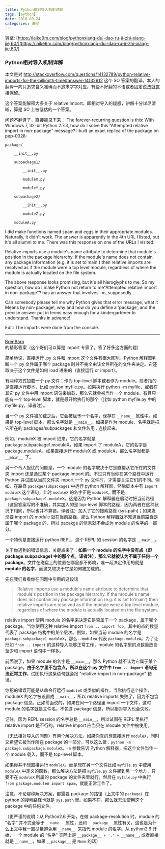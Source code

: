 ```yaml
---
title: Python相对导入机制详解
tags: [python]
date: 2016-08-24
categories: 编程
---
```


转至: [https://laike9m.com/blog/pythonxiang-dui-dao-ru-ji-zhi-xiang-jie,60/](https://laike9m.com/blog/pythonxiang-dui-dao-ru-ji-zhi-xiang-jie,60/)

### Python相对导入机制详解
本文是对 http://stackoverflow.com/questions/14132789/python-relative-imports-for-the-billionth-time#answer-14132912 这个 SO 答案的翻译。本人的翻译一向只追求含义准确而不追求字字对应，有些不好翻的术语或者固定说法就直接保留。

这个答案能解释大多关于 relative import，即相对导入的疑惑，讲解十分详尽清晰，算是 SO 上被低估的一个答案。

问题不翻译了，直接摘录下来：
The forever-recurring question is this: With Windows 7, 32-bit Python 2.7.3, how do I solve this "Attempted relative import in non-package" message? I built an exact replica of the package on pep-0328:

```
package/

    __init__.py

    subpackage1/

        __init__.py

        moduleX.py

        moduleY.py

    subpackage2/

        __init__.py

        moduleZ.py

    moduleA.py
```
I did make functions named spam and eggs in their appropriate modules. Naturally, it didn't work. The answer is apparently in the 4th URL I listed, but it's all alumni to me. There was this response on one of the URLs I visited:

Relative imports use a module's name attribute to determine that module's position in the package hierarchy. If the module's name does not contain any package information (e.g. it is set to'main') then relative imports are resolved as if the module were a top level module, regardless of where the module is actually located on the file system.

The above response looks promising, but it's all hieroglyphs to me. So my question, how do I make Python not return to me"Attempted relative import in non-package"? has an answer that involves -m, supposedly.

Can somebody please tell me why Python gives that error message, what it Means by non-package!, why and how do you define a 'package', and the precise answer put in terms easy enough for a kindergartener to understand. Thanks in advance!

Edit: The imports were done from the console.

***
[BrenBarn](http://stackoverflow.com/users/1427416/brenbarn) 的精彩答案（这个哥们可以算是 import 专家了，答了好多这方面的题）

简单地说，直接运行 .py 文件和 import 这个文件有很大区别。Python 解释器判断一个 py 文件属于哪个 package 时并不完全由该文件所在的文件夹决定。它还取决于这个文件是如何 load 进来的（直接运行 or import）。

有两种方式加载一个 py 文件：作为 top-level 脚本或者作为 module。前者指的是直接运行脚本，比如 python myfile.py。如果执行 python -m myfile，或者在其它 py 文件中用 import 语句来加载，那么它就会被当作一个 module。有且只能有一个 top-level 脚本，就是最开始执行的那个（比如 python myfile.py 中的 myfile.py，译者注）。

当一个 py 文件被加载之后，它会被赋予一个名字，保存在 `__name__` 属性中。如果是 top-level 脚本，那么名字就是 `__main__`。如果是作为 module，名字就是把它所在的 packages/subpackages 和文件名用 . 连接起来。

例如，moduleX 被 import 进来，它的名字就是 package.subpackage1.moduleX。如果 import 了 moduleA，它的名字是 package.moduleA。如果直接运行 moduleX 或 moduleA，那么名字就都是 `__main__ `了。

另一个令人担忧的问题是，一个 module 的名字取决于它是直接从它所在的文件夹 import 还是通过某个 package import 的。不过只有当你在某个路径中运行 Python 并试图从当前文件夹 import 一个 py 文件时，才需要关注它们的不同。例如，在路径 `pacakge/subpackage1` 中运行 python 解释器，然后脚本中有 `import moduleX` 这个语句，此时 `moduleX` 的名字正是 `moduleX`，而不是 `package.subpackage1.moduleX`。这是因为 Python 解释器在启动时把当前路径（这里答案写的不准确，其实加入的是 top-level 脚本的路径，因为两者在这种状况下相同，所以也并不算错。译者注）加入了它的搜索路径 (sys.path)；如果发现要 import 的 module 就在当前路径，那么 Python 解释器就不知道当前路径是属于哪个 package 的，所以 pacakge 的信息就不会成为 module 的名字的一部分。

一个特例是直接运行 python REPL，这个 REPL 的 session 的名字是 `__main__`。

关于你遇到的错误信息，关键点来了：**如果一个 module 的名字中没有点（即 package.subpackage1 中的那个点，译者注），那么它就被认为不属于任何一个 package**。文件在磁盘上的位置在哪里都不影响，唯一起决定作用的就是 **module 的名字**，而这又取决于它是如何被加载的。

先在我们看看你在问题中引用的这段话
>Relative imports use a module's name attribute to determine that module's position in the package hierarchy. If the module's name does not contain any package information (e.g. it is set to'main') then relative imports are resolved as if the module were a top level module, regardless of where the module is actually located on the file system.

relative import 使用 module 的名字来决定它是否属于一个 package，属于哪个 package。当你使用这种 relative import `from .. import foo`，其中的点的数量代表了 package 结构中的某个层次。例如，如果当前 module 的名字是 `package.subpackage1.moduleX`，那么`..moduleA` 代表 `package.moduleA`。为了让形如 `from .. import` 的这种导入能够正常工作，module 的名字里的点数量应当至少和 import 语句中一样多。

前面说了，如果 module 的名字是 `__main__`，那么 Python 就不认为它属于某个 package。**由于名字里不包含点，所以在这个 py 文件中 `from .. import` 语句无法正常工作**。试图执行这条语句就会报 "relative-import in non-package" 错误。

你犯的错误可能是从命令行运行 `moduleX` 或类似的操作。当你执行这个操作，moduleX 的名字被设置成 `__main__`，所以 relative imports 失败了，因为不包含 package 信息。正如前面说的，如果在同一个路径里 import 一个文件，这时 module 的名字就是文件名，不包含 package 信息，所以相对导入也会失败。

记住，因为 REPL session 的名字总是 `__main__`，所以试图在 REPL 里执行 relative import 是不行的。relative import 应当只在 module 文件中被使用。

（无法相对导入的问题）有两个解决方法。如果你真的想直接运行 `moduleX`，同时又希望它被当作所在 package 的一部分，可以这么做：`python -m package.subpackage.moduleX`。`-m` 参数告诉 Python 解释器，把这个文件当作一个 module 载入，而不是 top-level 脚本。

如果你并不想直接运行 `moduleX`，而是想在另一个文件比如 `myfile.py` 中使用 `moduleX` 中定义的函数，那么解决方法是把 `myfile.py` 文件挪到另一个地方，只要不在 `moduleX` 所属的 package 的文件夹里就行。然后在 `myfile.py` 中执行 `from package.moduleA import spam`，就能正常工作了。

注意，不论哪种解决方案，都需要 package 的路径（上文中的 `package`）在 python 的搜索路径也就是 `sys.path` 里。如果不在，那么就无法使用这个 package 中的任何文件。

（更严谨的说明：从 Python2.6 开始，在做 package-resolution 时，module 的 “名字” 并不完全等于 `__name__ `属性，还和 `__package__` 属性有关。这也是为什么上文中我一直尽量避免用 `__name__ `来指代 module 的名字。从 python2.6 开始，一个 module 的 “名字” 实际上是 `__package__ + '.' + __name__`, 或者直接就是 `__name__`，如果 `__package__` 是 `None` 的话）
